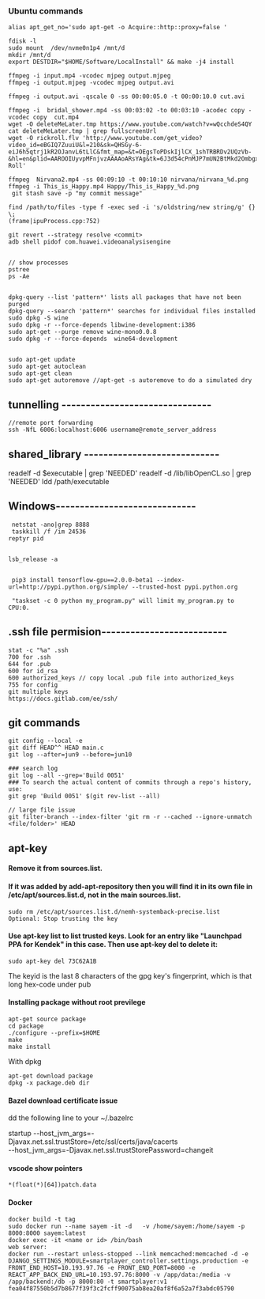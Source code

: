 ### Ubuntu commands
```
alias apt_get_no='sudo apt-get -o Acquire::http::proxy=false '

fdisk -l
sudo mount  /dev/nvme0n1p4 /mnt/d
mkdir /mnt/d
export DESTDIR="$HOME/Software/LocalInstall" && make -j4 install

ffmpeg -i input.mp4 -vcodec mjpeg output.mjpeg
ffmpeg -i output.mjpeg -vcodec mjpeg output.avi

ffmpeg -i output.avi -qscale 0 -ss 00:00:05.0 -t 00:00:10.0 cut.avi

ffmpeg -i  bridal_shower.mp4 -ss 00:03:02 -to 00:03:10 -acodec copy -vcodec copy  cut.mp4
wget -O deleteMeLater.tmp https://www.youtube.com/watch?v=wQcchdeS4QY
cat deleteMeLater.tmp | grep fullscreenUrl
wget -O rickroll.flv 'http://www.youtube.com/get_video?video_id=eBGIQ7ZuuiU&l=210&sk=QHSGy-6-eiJ6h5qtrj1kR2OJanvL6tLlC&fmt_map=&t=OEgsToPDskIjlCX_1shTRBRDv2UQzVb-&hl=en&plid=AAROOIUyvpMFnjvzAAAAoARsYAg&tk=6J3d54cPnMJP7mUN2BtMkd2OmbgxTvB_GPcrV3ckGUbzd7KVMiH1kA%3D%3D&title=Rick Roll'

ffmpeg  Nirvana2.mp4 -ss 00:09:10 -t 00:10:10 nirvana/nirvana_%d.png
ffmpeg -i This_is_Happy.mp4 Happy/This_is_Happy_%d.png
 git stash save -p "my commit message"

find /path/to/files -type f -exec sed -i 's/oldstring/new string/g' {} \;
(frame|ipuProcess.cpp:752)

git revert --strategy resolve <commit>
adb shell pidof com.huawei.videoanalysisengine


// show processes
pstree
ps -Ae


dpkg-query --list 'pattern*' lists all packages that have not been purged
dpkg-query --search 'pattern*' searches for individual files installed
sudo dpkg -S wine
sudo dpkg -r --force-depends libwine-development:i386
sudo apt-get --purge remove wine-mono0.0.8
sudo dpkg -r --force-depends  wine64-development


sudo apt-get update
sudo apt-get autoclean
sudo apt-get clean
sudo apt-get autoremove //apt-get -s autoremove to do a simulated dry
```
## tunnelling -------------------------------
```
//remote port forwarding
ssh -NfL 6006:localhost:6006 username@remote_server_address
```

## shared_library ----------------------------
readelf -d $executable | grep 'NEEDED'
readelf -d /lib/libOpenCL.so | grep 'NEEDED'
ldd /path/executable

## Windows-----------------------------
```
 netstat -ano|grep 8888
 taskkill /f /im 24536
reptyr pid


lsb_release -a 


 pip3 install tensorflow-gpu==2.0.0-beta1 --index-url=http://pypi.python.org/simple/ --trusted-host pypi.python.org
 
 "taskset -c 0 python my_program.py" will limit my_program.py to CPU:0.

```

## .ssh file permision--------------------------
```
stat -c "%a" .ssh
700 for .ssh
644 for .pub
600 for id_rsa
600 authorized_keys // copy local .pub file into authorized_keys
755 for config
git multiple keys
https://docs.gitlab.com/ee/ssh/
```
## git commands
```
git config --local -e
git diff HEAD^^ HEAD main.c
git log --after=jun9 --before=jun10

### search log
git log --all --grep='Build 0051'
### To search the actual content of commits through a repo's history, use:
git grep 'Build 0051' $(git rev-list --all)

// large file issue
git filter-branch --index-filter 'git rm -r --cached --ignore-unmatch <file/folder>' HEAD
```

## apt-key #####################

#### Remove it from sources.list.

#### If it was added by add-apt-repository then you will find it in its own file in /etc/apt/sources.list.d, not in the main sources.list.
```
sudo rm /etc/apt/sources.list.d/nemh-systemback-precise.list
Optional: Stop trusting the key
```
#### Use apt-key list to list trusted keys. Look for an entry like "Launchpad PPA for Kendek" in this case. Then use apt-key del to delete it:
```
sudo apt-key del 73C62A1B
```
The keyid is the last 8 characters of the gpg key's fingerprint, which is that long hex-code under pub


#### Installing package without root previlege
```
apt-get source package
cd package
./configure --prefix=$HOME
make
make install
```

With dpkg 
```
apt-get download package
dpkg -x package.deb dir
```
#### Bazel download certificate issue
dd the following line to your ~/.bazelrc

startup --host_jvm_args=-Djavax.net.ssl.trustStore=/etc/ssl/certs/java/cacerts \
        --host_jvm_args=-Djavax.net.ssl.trustStorePassword=changeit
        
        
#### vscode show pointers
```
*(float(*)[64])patch.data
```

#### Docker
```
docker build -t tag
sudo docker run --name sayem -it -d   -v /home/sayem:/home/sayem -p 8000:8000 sayem:latest
docker exec -it <name or id> /bin/bash
web server:
docker run --restart unless-stopped --link memcached:memcached -d -e DJANGO_SETTINGS_MODULE=smartplayer_controller.settings.production -e FRONT_END_HOST=10.193.97.76 -e FRONT_END_PORT=8000 -e REACT_APP_BACK_END_URL=10.193.97.76:8000 -v /app/data:/media -v /app/backend:/db -p 8000:80 -t smartplayer:v1
fea04f87550b5d7b8677f39f3c2fcff90075ab8ea20af8f6a52a7f3abdc05790
```


